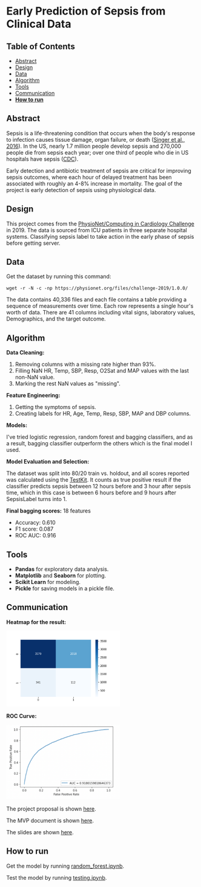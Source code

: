 # Early Prediction of Sepsis from Clinical Data

## Table of Contents
- [Abstract](#link-part-1)
- [Design](#link-part-2)
- [Data](#link-part-3)
- [Algorithm](#link-part-4)
- [Tools](#link-part-5)
- [Communication](#link-part-6)
- [**How to run**](#link-part-7)

## <a name="link-part-1">Abstract</a>

Sepsis is a life-threatening condition that occurs when the body's response
to infection causes tissue damage, organ failure, or death ([Singer et al., 2016](https://www.ncbi.nlm.nih.gov/pubmed/26903338)).
In the US, nearly 1.7 million people develop sepsis and 270,000 people die
from sepsis each year; over one third of people who die in US hospitals have
sepsis ([CDC](https://www.cdc.gov/sepsis/datareports/index.html)).

Early detection and antibiotic treatment of sepsis are critical for improving
sepsis outcomes, where each hour of delayed treatment has been associated with
roughly an 4-8% increase in mortality. The goal of the project is early detection
of sepsis using physiological data.

## <a name="link-part-2">Design</a>

This project comes from the [PhysioNet/Computing in Cardiology Challenge](https://physionet.org/content/challenge-2019/1.0.0/)
in 2019. The data is sourced from ICU patients in three separate hospital systems.
Classifying sepsis label to take action in the early phase of sepsis before getting
server.


## <a name="link-part-3">Data</a>

Get the dataset by running this command:
```
wget -r -N -c -np https://physionet.org/files/challenge-2019/1.0.0/
```

The data contains 40,336 files and each file contains a table providing a sequence
of measurements over time. Each row represents a single hour's worth of data. There
are 41 columns including vital signs, laboratory values, Demographics, and the target
outcome.

## <a name="link-part-4">Algorithm</a>

**Data Cleaning:**

1. Removing columns with a missing rate higher than 93%.
2. Filling NaN HR, Temp, SBP, Resp, O2Sat and MAP values with the last non-NaN value.
3. Marking the rest NaN values as "missing".

**Feature Engineering:**

1. Getting the symptoms of sepsis.
2. Creating labels for HR, Age, Temp, Resp, SBP, MAP and DBP columns.

**Models:**

I've tried logistic regression, random forest and bagging classifiers, and as a result,
bagging classifier outperform the others which is the final model I used.

**Model Evaluation and Selection:**

The dataset was split into 80/20 train vs. holdout, and all scores reported was calculated using the
[TestKit](/testing.ipynb). It counts as true positive result if the classifier predicts
sepsis between 12 hours before and 3 hour after sepsis time, which in this case is between
6 hours before and 9 hours after SepsisLabel turns into 1.

**Final bagging scores:** 18 features
- Accuracy: 0.610
- F1 score: 0.087
- ROC AUC: 0.916

## <a name="link-part-5">Tools</a>

* **Pandas** for exploratory data analysis.
* **Matplotlib** and **Seaborn** for plotting.
* **Scikit Learn** for modeling.
* **Pickle** for saving models in a pickle file.

## <a name="link-part-6">Communication</a>
**Heatmap for the result:**

<img src="/img/heatmap.png" style="width: 300px;" />

**ROC Curve:**

<img src="/img/roc_curve.png" style="width: 300px;" />

The project proposal is shown [here](/documents/proposal.md).

The MVP document is shown [here](/documents/MVP.md).

The slides are shown [here](/documents/slides.pdf).

## <a name="link-part-7">How to run</a>

Get the model by running [random_forest.ipynb](/models/random_forest.ipynb).

Test the model by running [testing.ipynb](/testing.ipynb).
